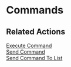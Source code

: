 # Commands

## Related Actions

[Execute Command](../reference.md#execute-command)  
[Send Command](../reference.md#send-command)  
[Send Command To List](../reference.md#send-command-to-list)

